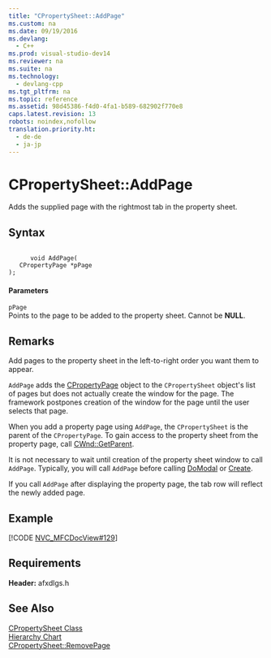 ```yaml
---
title: "CPropertySheet::AddPage"
ms.custom: na
ms.date: 09/19/2016
ms.devlang: 
  - C++
ms.prod: visual-studio-dev14
ms.reviewer: na
ms.suite: na
ms.technology: 
  - devlang-cpp
ms.tgt_pltfrm: na
ms.topic: reference
ms.assetid: 98d45386-f4d0-4fa1-b589-682902f770e8
caps.latest.revision: 13
robots: noindex,nofollow
translation.priority.ht: 
  - de-de
  - ja-jp
---
```

# CPropertySheet::AddPage
Adds the supplied page with the rightmost tab in the property sheet.  
  
## Syntax  
  
```  
  
      void AddPage(  
   CPropertyPage *pPage   
);  
```  
  
#### Parameters  
 `pPage`  
 Points to the page to be added to the property sheet. Cannot be **NULL**.  
  
## Remarks  
 Add pages to the property sheet in the left-to-right order you want them to appear.  
  
 `AddPage` adds the [CPropertyPage](../vs140/CPropertyPage--CPropertyPage.md) object to the `CPropertySheet` object's list of pages but does not actually create the window for the page. The framework postpones creation of the window for the page until the user selects that page.  
  
 When you add a property page using `AddPage`, the `CPropertySheet` is the parent of the `CPropertyPage`. To gain access to the property sheet from the property page, call [CWnd::GetParent](../vs140/CWnd--GetParent.md).  
  
 It is not necessary to wait until creation of the property sheet window to call `AddPage`. Typically, you will call `AddPage` before calling [DoModal](../vs140/CPropertySheet--DoModal.md) or [Create](../vs140/CPropertySheet--Create.md).  
  
 If you call `AddPage` after displaying the property page, the tab row will reflect the newly added page.  
  
## Example  
 [!CODE [NVC_MFCDocView#129](../CodeSnippet/VS_Snippets_Cpp/NVC_MFCDocView#129)]  
  
## Requirements  
 **Header:** afxdlgs.h  
  
## See Also  
 [CPropertySheet Class](../vs140/CPropertySheet-Class.md)   
 [Hierarchy Chart](../vs140/Hierarchy-Chart.md)   
 [CPropertySheet::RemovePage](../vs140/CPropertySheet--RemovePage.md)